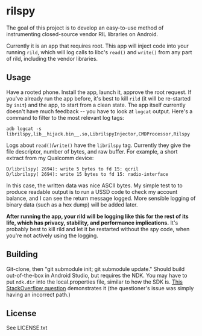 # rilspy

The goal of this project is to develop an easy-to-use method of instrumenting closed-source vendor RIL libraries on Android.

Currently it is an app that requires root. This app will inject code into your running `rild`, which will log calls to libc's `read()` and `write()` from any part of rild, including the vendor libraries.

## Usage

Have a rooted phone. Install the app, launch it, approve the root request. If you've already run the app before, it's best to kill `rild` (it will be re-started by `init`) and the app, to start from a clean state.  The app itself currently doesn't have much feedback -- you have to look at `logcat` output.  Here's a command to filter to the most relevant log tags:

    adb logcat -s librilspy,lib__hijack.bin__.so,LibrilspyInjector,CMDProcessor,Rilspy

Logs about `read()`/`write()` have the `librilspy` tag.  Currently they give the file descriptor, number of bytes, and raw buffer. For example, a short extract from my Qualcomm device:

    D/librilspy( 2694): write 5 bytes to fd 15: qcril
    D/librilspy( 2694): write 15 bytes to fd 15: radio-interface

In this case, the written data was nice ASCII bytes.  My simple test to to produce readable output is to run a USSD code to check my account balance, and I can see the return message logged.  More sensible logging of binary data (such as a hex dump) will be added later.

**After running the app, your rild will be logging like this for the rest of its life, which has privacy, stability, and performance implications.** It's probably best to kill rild and let it be restarted without the spy code, when you're not actively using the logging.

## Building

Git-clone, then "git submodule init; git submodule update."  Should build out-of-the-box in Android Studio, but requires the NDK.  You may have to put `ndk.dir` into the local.properties file, similar to how the SDK is.  [This StackOverflow question](https://stackoverflow.com/questions/23321680/android-studio-ndk-dir-issue) demonstrates it (the questioner's issue was simply having an incorrect path.)

## License

See LICENSE.txt
